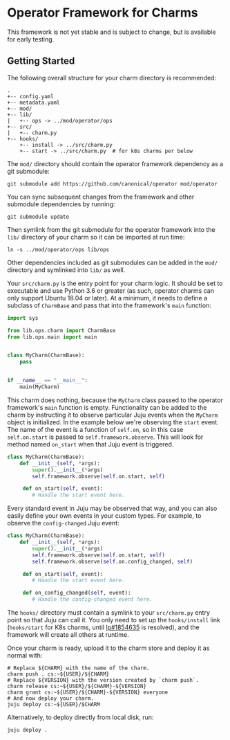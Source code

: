 # Operator Framework for Charms

This framework is not yet stable and is subject to change, but is available
for early testing.

## Getting Started

The following overall structure for your charm directory is recommended:

```
.
+-- config.yaml
+-- metadata.yaml
+-- mod/
+-- lib/
|   +-- ops -> ../mod/operator/ops
+-- src/
|   +-- charm.py
+-- hooks/
    +-- install -> ../src/charm.py
    +-- start -> ../src/charm.py  # for k8s charms per below
```

The `mod/` directory should contain the operator framework dependency as a git
submodule:

```
git submodule add https://github.com/canonical/operator mod/operator
```

You can sync subsequent changes from the framework and other submodule
dependencies by running:

```
git submodule update
```

Then symlink from the git submodule for the operator framework into the `lib/`
directory of your charm so it can be imported at run time:

```
ln -s ../mod/operator/ops lib/ops
```

Other dependencies included as git submodules can be added in the `mod/`
directory and symlinked into `lib/` as well.

Your `src/charm.py` is the entry point for your charm logic. It should be set
to executable and use Python 3.6 or greater (as such, operator charms can only
support Ubuntu 18.04 or later). At a minimum, it needs to define a subclass of
`CharmBase` and pass that into the framework's `main` function:

```python
import sys

from lib.ops.charm import CharmBase
from lib.ops.main import main


class MyCharm(CharmBase):
    pass


if __name__ == "__main__":
    main(MyCharm)
```

This charm does nothing, because the `MyCharm` class passed to the operator
framework's `main` function is empty. Functionality can be added to the charm
by instructing it to observe particular Juju events when the `MyCharm` object
is initialized. In the example below we're observing the `start` event. The
name of the event is a function of `self.on`, so in this case `self.on.start`
is passed to `self.framework.observe`. This will look for method named
`on_start` when that Juju event is triggered.

```python
class MyCharm(CharmBase):
    def __init__(self, *args):
        super().__init__(*args)
        self.framework.observe(self.on.start, self)

     def on_start(self, event):
        # Handle the start event here.
```

Every standard event in Juju may be observed that way, and you can also easily
define your own events in your custom types. For example, to observe the
`config-changed` Juju event:

```python
class MyCharm(CharmBase):
    def __init__(self, *args):
        super().__init__(*args)
        self.framework.observe(self.on.start, self)
        self.framework.observe(self.on.config_changed, self)

     def on_start(self, event):
        # Handle the start event here.

     def on_config_changed(self, event):
        # Handle the config-changed event here.
```

The `hooks/` directory must contain a symlink to your `src/charm.py` entry
point so that Juju can call it. You only need to set up the `hooks/install` link
(`hooks/start` for K8s charms, until [lp#1854635](https://bugs.launchpad.net/juju/+bug/1854635)
is resolved), and the framework will create all others at runtime.

Once your charm is ready, upload it to the charm store and deploy it as
normal with:

```
# Replace ${CHARM} with the name of the charm.
charm push . cs:~${USER}/${CHARM}
# Replace ${VERSION} with the version created by `charm push`.
charm release cs:~${USER}/${CHARM}-${VERSION}
charm grant cs:~${USER}/${CHARM}-${VERSION} everyone
# And now deploy your charm.
juju deploy cs:~${USER}/$CHARM
```

Alternatively, to deploy directly from local disk, run:

```
juju deploy .
```
